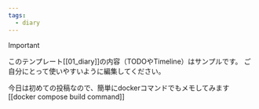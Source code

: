 ```yaml
---
tags:
  - diary
---
```

> [!IMPORTANT]
> このテンプレート[[01_diary]]の内容（TODOやTimeline）はサンプルです。
> ご自分にとって使いやすいように編集してください。

今日は初めての投稿なので、簡単にdockerコマンドでもメモしてみます
[[docker compose build command]]

